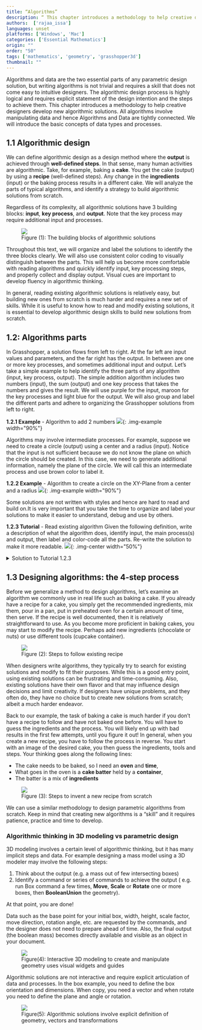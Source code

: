 ```yaml
---
title: “Algorithms”
description: “ This chapter introduces a methodology to help creative designers develop new algorithmic solutions.”
authors:  ['rajaa_issa']
languages: unset
platforms: ['Windows', 'Mac']
categories: ['Essential Mathematics']
origin: ""
order: "50"
tags: ['mathematics', 'geometry', 'grasshopper3d']
thumbnail: ""
---
```

Algorithms and data are the two essential parts of any parametric design solution, but writing algorithms is not trivial and requires a skill that does not come easy to intuitive designers. The algorithmic design process is highly logical and requires explicit statement of the design intention and the steps to achieve them. This chapter introduces a methodology to help creative designers develop new algorithmic solutions. All algorithms involve manipulating data and hence Algorithms and Data are tightly connected. We will introduce the basic concepts of data types and processes.

## 1.1 Algorithmic design

We can define algorithmic design as a design method where the **output** is achieved through **well-defined steps**. In that sense, many human activities are algorithmic. Take, for example, baking a **cake**. You get the cake (output) by using a **recipe** (well-defined steps). Any change in the **ingredients** (input) or the baking process results in a different cake. We will analyze the parts of typical algorithms, and identify a strategy to build algorithmic solutions from scratch.

Regardless of its complexity, all algorithmic solutions have 3 building blocks: **input**, **key process**, and **output**. Note that the key process may require additional input and processes.  

<figure>
   <img src="{{ site.baseurl }}/images/algorithm/algorithm-001_f1.png">
   <figcaption>Figure (1): The building blocks of algorithmic solutions</figcaption>
</figure>  

Throughout this text, we will organize and label the solutions to identify the three blocks clearly. We will also use consistent color coding to visually distinguish between the parts. This will help us become more comfortable with reading algorithms and quickly identify input, key processing steps, and properly collect and display output. Visual cues are important to develop fluency in algorithmic thinking.

In general, reading existing algorithmic solutions is relatively easy, but building new ones from scratch is much harder and requires a new set of skills. While it is useful to know how to read and modify existing solutions, it is essential to develop algorithmic design skills to build new solutions from scratch.

## 1.2: Algorithms parts

In Grasshopper, a solution flows from left to right. At the far left are input values and parameters, and the far right has the output. In between are one or more key processes, and sometimes additional input and output. Let’s take a simple example to help identify the three parts of any algorithm (input, key process, output). The simple addition algorithm includes two numbers (input), the sum (output) and one key process that takes the numbers and gives the result. We will use purple for the input, maroon for the key processes and light blue for the output. We will also group and label the different parts and adhere to organizing the Grasshopper solutions from left to right.

**1.2.1 Example** -
Algorithm to add 2 numbers
<img src="{{ site.baseurl }}/images/algorithm/algorithm-002.png">{: .img-example  width="90%"}

Algorithms may involve intermediate processes. For example, suppose we need to create a circle (output) using a center and a radius (input). Notice that the input is not sufficient because we do not know the plane on which the circle should be created. In this case, we need to generate additional information, namely the plane of the circle. We will call this an intermediate process and use brown color to label it.

**1.2.2 Example** -
Algorithm to create a circle on the XY-Plane from a center and a radius
<img src="{{ site.baseurl }}/images/algorithm/algorithm-003.png">{: .img-example  width="90%"}

Some solutions are not written with styles and hence are hard to read and build on.It is very important that you take the time to organize and label your solutions to make it easier to understand, debug and use by others.

**1.2.3 Tutorial** - Read existing algorithm
Given the following definition, write a description of what the algorithm does, identify input, the main process(s) and output, then label and color-code all the parts. Re-write the solution to make it more readable.
<img src="{{ site.baseurl }}/images/algorithm/algorithm-004.png">{: .img-center  width="50%"}

<details class="solution" markdown="1">
  <summary>Solution to Tutorial 1.2.3</summary>
  In order to figure out what the algorithm is meant to do, we need to group the input on the left side, and collect the output on the right side, then organize the processes in the order or execution. We then step through the solution from left to right to deduce what it does. We can examine and preview the output in each step.

The example of the tutorial is meant to create a circle that is twice as large as another circle that goes through three given points. One of the points is constructed out of its 3 coordinates.

  <img src="{{ site.baseurl }}/images/algorithm/algorithm-005.png">{: .img-example  width="100%"}
</details>

## 1.3 Designing algorithms: the 4-step process

Before we generalize a method to design algorithms, let’s examine an algorithm we commonly use in real life such as baking a cake. If you already have a recipe for a cake, you simply get the recommended ingredients, mix them, pour in a pan, put in preheated oven for a certain amount of time, then serve. If the recipe is well documented, then it is relatively straightforward to use. As you become more proficient in baking cakes, you may start to modify the recipe. Perhaps add new ingredients (chocolate or nuts) or use different tools (cupcake container).

<figure>
   <img src="{{ site.baseurl }}/images/algorithm/algorithm-006_f2.png">
   <figcaption>Figure (2): Steps to follow existing recipe</figcaption>
</figure>  

When designers write algorithms, they typically try to search for existing solutions and modify to fit their purposes. While this is a good entry point, using existing solutions can be frustrating and time-consuming. Also, existing solutions have their own flavor and that may influence design decisions and limit creativity. If designers have unique problems, and they often do, they have no choice but to create new solutions from scratch; albeit a much harder endeavor.

Back to our example, the task of baking a cake is much harder if you don’t have a recipe to follow and have not baked one before. You will have to guess the ingredients and the process. You will likely end up with bad results in the first few attempts, until you figure it out! In general, when you create a new recipe, you have to follow the process in reverse. You start with an image of the desired cake, you then guess the ingredients, tools and steps. Your thinking goes along the following lines:

- The cake needs to be baked, so I need an **oven** and **time**,
- What goes in the oven is a **cake batter** held by a **container**,
- The batter is a mix of **ingredients**

<figure>
   <img src="{{ site.baseurl }}/images/algorithm/algorithm-007_f3.png">
   <figcaption>Figure (3): Steps to invent a new recipe from scratch</figcaption>
</figure>

We can use a similar methodology to design parametric algorithms from scratch. Keep in mind that creating new algorithms is a “skill” and it requires patience, practice and time to develop.

### Algorithmic thinking in 3D modeling vs parametric design

3D modeling involves a certain level of algorithmic thinking, but it has many implicit steps and data. For example designing a mass model using a 3D modeler may involve the following steps:

1. Think about the output (e.g. a mass out of few intersecting boxes)
1. Identify a command or series of commands to achieve the output ( e.g. run Box command a few times, **Move**, **Scale** or **Rotate** one or more boxes, then **BooleanUnion** the geometry).

At that point, you are done!

Data such as the base point for your initial box, width, height, scale factor, move direction, rotation angle, etc. are requested by the commands, and the designer does not need to prepare ahead of time. Also, the final output (the boolean mass) becomes directly available and visible as an object in your document.

<figure>
   <img src="{{ site.baseurl }}/images/algorithm/algorithm-008_f4.png">
   <figcaption>Figure(4): Interactive 3D modeling to create and manipulate geometry uses visual widgets and guides</figcaption>
</figure>

Algorithmic solutions are not interactive and require explicit articulation of data and processes. In the box example, you need to define the box orientation and dimensions. When copy, you need a vector and when rotate you need to define the plane and angle or rotation.

<figure>
   <img src="{{ site.baseurl }}/images/algorithm/algorithm-009_f5.png">
   <figcaption>Figure(5): Algorithmic solutions involve explicit definition of geometry, vectors and transformations</figcaption>
</figure>
